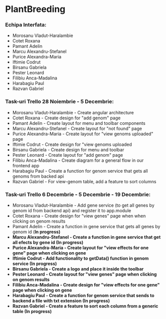# PlantBreeding

### Echipa Interfata:  
  * Morosanu Vladut-Haralambie
  * Cotet Roxana
  * Pamant Adelin
  * Marcu Alexandru-Stefanel
  * Purice Alexandra-Maria
  * Iftimie Codrut
  * Birsanu Gabriela
  * Pester Leonard
  * Filibiu Anca-Madalina
  * Harabagiu Paul
  * Razvan Gabriel

### Task-uri Trello 28 Noiembrie - 5 Decembrie:
  *  Morosanu Vladut-Haralambie - Create angular architecture
  *  Cotet Roxana - Create design for "add genom" page
  *  Pamant Adelin - Create layout for menu and toolbar components
  *  Marcu Alexandru-Stefanel - Create layout for "not found" page
  *  Purice Alexandra-Maria - Create layout for "view genoms uploaded" page
  *  Iftimie Codrut - Create design for "view genoms uploaded
  *  Birsanu Gabriela - Create design for menu and toolbar
  *  Pester Leonard - Create layout for "add genom" page
  *  Filibiu Anca-Madalina - Create diagram for a general flow in our frontend app
  *  Harabagiu Paul - Create a function for genom service that gets all genoms from backed api
  *  Razvan Gabriel - For view-genom table, add a feature to sort columns
  
### Task-uri Trello 6 Decembrie - 5 Decembrie - 19 Decembrie: 

  *  Morosanu Vladut-Haralambie - Add gene service (to get all genes by genom id from backend api) and register it to app.module
  *  Cotet Roxana - Create design for "view genes" page when when clicking on genom results
  *  Pamant Adelin - Create a function in gene service that gets all genes by genom id  (<b>In progress<b>)
  *  Marcu Alexandru-Stefanel - Create a function in gene service that get all efects by gene id (<b>In progress<b>)
  *  Purice Alexandra-Maria - Create layout for "view effects for one gene" page when clicking on gene
  *  Iftimie Codrut - Add functionality to getData() function in genom service (<b>In progress<b>)
  *  Birsanu Gabriela - Create a logo and place it inside the toolbar
  *  Pester Leonard - Create layout for "view genes" page when clicking on genom results
  *  Filibiu Anca-Madalina - Create design for "view effects for one gene" page when clicking on gene
  *  Harabagiu Paul - Create a function for genom service that sends to backend a file with txt extension (<b>In progress<b>) 
  *  Razvan Gabriel - Create a feature to sort each column from a generic table (<b>In progress<b>) 
